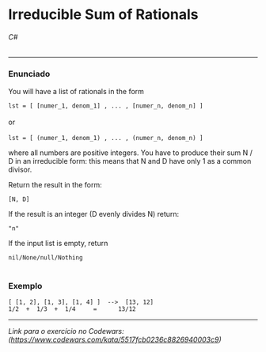 # Irreducible Sum of Rationals
###### C#
___
### Enunciado
You will have a list of rationals in the form

` lst = [ [numer_1, denom_1] , ... , [numer_n, denom_n] ] `<br/><br/>
or <br/><br/>
`lst = [ (numer_1, denom_1) , ... , (numer_n, denom_n) ]`

where all numbers are positive integers. You have to produce their sum N / D in an irreducible form: this means that N and D have only 1 as a common divisor.

Return the result in the form:

`[N, D]`

If the result is an integer (D evenly divides N) return:

`"n"`

If the input list is empty, return

`nil/None/null/Nothing`<br/><br/>

### Exemplo
`[ [1, 2], [1, 3], [1, 4] ]  -->  [13, 12]`<br>
`1/2  +  1/3  +  1/4     =      13/12`
___
_Link para o exercício no Codewars: (https://www.codewars.com/kata/5517fcb0236c8826940003c9)_

